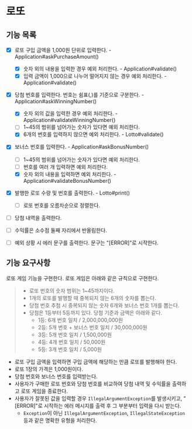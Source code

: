 # 로또

## 기능 목록
- [x] 로또 구입 금액을 1,000원 단위로 입력한다. - Application#askPurchaseAmount()
  - [x] 숫자 외의 내용을 입력한 경우 예외 처리한다. - Application#validate()
  - [x] 입력 금액이 1,000으로 나누어 떨어지지 않는 경우 예외 처리한다. - Application#validate()
- [x] 당첨 번호를 입력한다. 번호는 쉼표(,)를 기준으로 구분한다. - Application#askWinningNumber()
  - [x] 숫자 외의 값을 입력한 경우 예외 처리한다. - Application#validateWinningNumber()
  - [ ] 1~45의 범위를 넘어가는 숫자가 있다면 예외 처리한다.
  - [x] 6개의 번호를 입력하지 않으면 예외 처리한다. - Lotto#validate()
- [x] 보너스 번호를 입력한다. - Application#askBonusNumber()
  - [ ] 1~45의 범위를 넘어가는 숫자가 있다면 예외 처리한다.
  - [ ] 번호를 여러 개 입력하면 예외 처리한다.
  - [x] 숫자 외의 내용을 입력하면 예외 처리한다. - Application#validateBonusNumber()
- [x] 발행한 로또 수량 및 번호를 출력한다. - Lotto#print()
  - [ ] 로또 번호를 오름차순으로 정렬한다.
- [ ] 당첨 내역을 출력한다.
- [ ] 수익률은 소수점 둘째 자리에서 반올림한다.
- [ ] 예외 상황 시 에러 문구를 출력한다. 문구는 "[ERROR]"로 시작한다.


## 기능 요구사항
로또 게임 기능을 구현한다. 로또 게임은 아래와 같은 규칙으로 구현한다.
> - 로또 번호의 숫자 범위는 1~45까지이다.
> - 1개의 로또를 발행할 때 중복되지 않는 6개의 숫자를 뽑는다.
> - 당첨 번호 추첨 시 중복되지 않는 숫자 6개와 보너스 번호 1개를 뽑는다.
> - 당첨은 1등부터 5등까지 있다. 당첨 기준과 금액은 아래와 같다.
>   - 1등: 6개 번호 일치 / 2,000,000,000원
>   - 2등: 5개 번호 + 보너스 번호 일치 / 30,000,000원
>   - 3등: 5개 번호 일치 / 1,500,000원 
>   - 4등: 4개 번호 일치 / 50,000원 
>   - 5등: 3개 번호 일치 / 5,000원

* 로또 구입 금액을 입력하면 구입 금액에 해당하는 만큼 로또를 발행해야 한다.
* 로또 1장의 가격은 1,000원이다.
* 당첨 번호와 보너스 번호를 입력받는다.
* 사용자가 구매한 로또 번호와 당첨 번호를 비교하여 당첨 내역 및 수익률을 출력하고 로또 게임을 종료한다.
* 사용자가 잘못된 값을 입력할 경우 `IllegalArgumentException`를 발생시키고, "[ERROR]"로 시작하는 에러 메시지를 출력 후 그 부분부터 입력을 다시 받는다.
  - `Exception`이 아닌 `IllegalArgumentException`, `IllegalStateException` 등과 같은 명확한 유형을 처리한다.